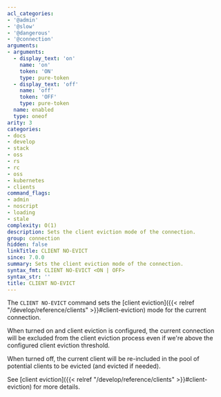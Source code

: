 ```yaml
---
acl_categories:
- '@admin'
- '@slow'
- '@dangerous'
- '@connection'
arguments:
- arguments:
  - display_text: 'on'
    name: 'on'
    token: 'ON'
    type: pure-token
  - display_text: 'off'
    name: 'off'
    token: 'OFF'
    type: pure-token
  name: enabled
  type: oneof
arity: 3
categories:
- docs
- develop
- stack
- oss
- rs
- rc
- oss
- kubernetes
- clients
command_flags:
- admin
- noscript
- loading
- stale
complexity: O(1)
description: Sets the client eviction mode of the connection.
group: connection
hidden: false
linkTitle: CLIENT NO-EVICT
since: 7.0.0
summary: Sets the client eviction mode of the connection.
syntax_fmt: CLIENT NO-EVICT <ON | OFF>
syntax_str: ''
title: CLIENT NO-EVICT
---
```

The `CLIENT NO-EVICT` command sets the [client eviction]({{< relref "/develop/reference/clients" >}}#client-eviction) mode for the current connection.

When turned on and client eviction is configured, the current connection will be excluded from the client eviction process even if we're above the configured client eviction threshold.

When turned off, the current client will be re-included in the pool of potential clients to be evicted (and evicted if needed).

See [client eviction]({{< relref "/develop/reference/clients" >}}#client-eviction) for more details.
